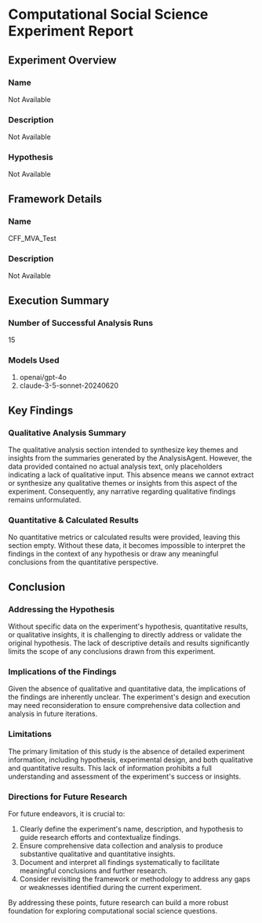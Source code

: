 # Computational Social Science Experiment Report

## Experiment Overview

### Name
Not Available

### Description
Not Available

### Hypothesis
Not Available

## Framework Details

### Name
CFF_MVA_Test

### Description
Not Available

## Execution Summary

### Number of Successful Analysis Runs
15

### Models Used
1. openai/gpt-4o
2. claude-3-5-sonnet-20240620

## Key Findings

### Qualitative Analysis Summary

The qualitative analysis section intended to synthesize key themes and insights from the summaries generated by the AnalysisAgent. However, the data provided contained no actual analysis text, only placeholders indicating a lack of qualitative input. This absence means we cannot extract or synthesize any qualitative themes or insights from this aspect of the experiment. Consequently, any narrative regarding qualitative findings remains unformulated.

### Quantitative & Calculated Results

No quantitative metrics or calculated results were provided, leaving this section empty. Without these data, it becomes impossible to interpret the findings in the context of any hypothesis or draw any meaningful conclusions from the quantitative perspective.

## Conclusion

### Addressing the Hypothesis

Without specific data on the experiment's hypothesis, quantitative results, or qualitative insights, it is challenging to directly address or validate the original hypothesis. The lack of descriptive details and results significantly limits the scope of any conclusions drawn from this experiment.

### Implications of the Findings

Given the absence of qualitative and quantitative data, the implications of the findings are inherently unclear. The experiment's design and execution may need reconsideration to ensure comprehensive data collection and analysis in future iterations.

### Limitations

The primary limitation of this study is the absence of detailed experiment information, including hypothesis, experimental design, and both qualitative and quantitative results. This lack of information prohibits a full understanding and assessment of the experiment's success or insights.

### Directions for Future Research

For future endeavors, it is crucial to:

1. Clearly define the experiment's name, description, and hypothesis to guide research efforts and contextualize findings.
2. Ensure comprehensive data collection and analysis to produce substantive qualitative and quantitative insights.
3. Document and interpret all findings systematically to facilitate meaningful conclusions and further research.
4. Consider revisiting the framework or methodology to address any gaps or weaknesses identified during the current experiment.

By addressing these points, future research can build a more robust foundation for exploring computational social science questions.